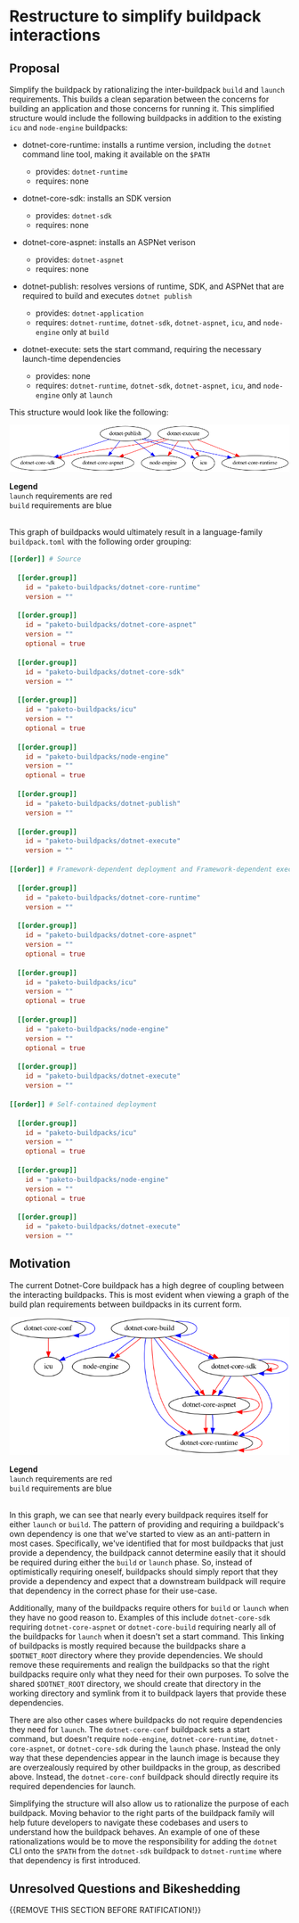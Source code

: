 # Restructure to simplify buildpack interactions

## Proposal

Simplify the buildpack by rationalizing the inter-buildpack `build` and
`launch` requirements. This builds a clean separation between the concerns for
building an application and those concerns for running it. This simplified
structure would include the following buildpacks in addition to the existing
`icu` and `node-engine` buildpacks:

* dotnet-core-runtime: installs a runtime version, including the `dotnet`
  command line tool, making it available on the `$PATH`
  * provides: `dotnet-runtime`
  * requires: none

* dotnet-core-sdk: installs an SDK version
  * provides: `dotnet-sdk`
  * requires: none

* dotnet-core-aspnet: installs an ASPNet verison
  * provides: `dotnet-aspnet`
  * requires: none

* dotnet-publish: resolves versions of runtime, SDK, and ASPNet that are
  required to build and executes `dotnet publish`
  * provides: `dotnet-application`
  * requires: `dotnet-runtime`, `dotnet-sdk`, `dotnet-aspnet`, `icu`, and
    `node-engine` only at `build`

* dotnet-execute: sets the start command, requiring the necessary launch-time
  dependencies
  * provides: none
  * requires: `dotnet-runtime`, `dotnet-sdk`, `dotnet-aspnet`, `icu`, and
    `node-engine` only at `launch`

This structure would look like the following:

![Proposed Structure](./assets/0001-proposed.png)

<div>
  <div><b>Legend</b></div>
  <div><code>launch</code> requirements are red</div>
  <div><code>build</code> requirements are blue</div>
</div>
<br/>

This graph of buildpacks would ultimately result in a language-family
`buildpack.toml` with the following order grouping:

```toml
[[order]] # Source

  [[order.group]]
    id = "paketo-buildpacks/dotnet-core-runtime"
    version = ""

  [[order.group]]
    id = "paketo-buildpacks/dotnet-core-aspnet"
    version = ""
    optional = true

  [[order.group]]
    id = "paketo-buildpacks/dotnet-core-sdk"
    version = ""

  [[order.group]]
    id = "paketo-buildpacks/icu"
    version = ""
    optional = true

  [[order.group]]
    id = "paketo-buildpacks/node-engine"
    version = ""
    optional = true

  [[order.group]]
    id = "paketo-buildpacks/dotnet-publish"
    version = ""

  [[order.group]]
    id = "paketo-buildpacks/dotnet-execute"
    version = ""

[[order]] # Framework-dependent deployment and Framework-dependent executable

  [[order.group]]
    id = "paketo-buildpacks/dotnet-core-runtime"
    version = ""

  [[order.group]]
    id = "paketo-buildpacks/dotnet-core-aspnet"
    version = ""
    optional = true

  [[order.group]]
    id = "paketo-buildpacks/icu"
    version = ""
    optional = true

  [[order.group]]
    id = "paketo-buildpacks/node-engine"
    version = ""
    optional = true

  [[order.group]]
    id = "paketo-buildpacks/dotnet-execute"
    version = ""

[[order]] # Self-contained deployment

  [[order.group]]
    id = "paketo-buildpacks/icu"
    version = ""
    optional = true

  [[order.group]]
    id = "paketo-buildpacks/node-engine"
    version = ""
    optional = true

  [[order.group]]
    id = "paketo-buildpacks/dotnet-execute"
    version = ""
```

## Motivation

The current Dotnet-Core buildpack has a high degree of coupling between the
interacting buildpacks. This is most evident when viewing a graph of the build
plan requirements between buildpacks in its current form.

![Original Structure](./assets/0001-original.png)

<div>
  <div><b>Legend</b></div>
  <div><code>launch</code> requirements are red</div>
  <div><code>build</code> requirements are blue</div>
</div>
<br/>

In this graph, we can see that nearly every buildpack requires itself for
either `launch` or `build`. The pattern of providing and requiring a
buildpack's own dependency is one that we've started to view as an anti-pattern
in most cases. Specifically, we've identified that for most buildpacks that
just provide a dependency, the buildpack cannot determine easily that it should
be required during either the `build` or `launch` phase. So, instead of
optimistically requiring oneself, buildpacks should simply report that they
provide a dependency and expect that a downstream buildpack will require that
dependency in the correct phase for their use-case.

Additionally, many of the buildpacks require others for `build` or `launch`
when they have no good reason to. Examples of this include `dotnet-core-sdk`
requiring `dotnet-core-aspnet` or `dotnet-core-build` requiring nearly all of
the buildpacks for `launch` when it doesn't set a start command. This linking
of buildpacks is mostly required because the buildpacks share a `$DOTNET_ROOT`
directory where they provide dependencies. We should remove these requirements
and realign the buildpacks so that the right buildpacks require only what they
need for their own purposes. To solve the shared `$DOTNET_ROOT` directory, we
should create that directory in the working directory and symlink from it to
buildpack layers that provide these dependencies.

There are also other cases where buildpacks do not require dependencies they
need for `launch`. The `dotnet-core-conf` buildpack sets a start command, but
doesn't require `node-engine`, `dotnet-core-runtime`, `dotnet-core-aspnet`, or
`dotnet-core-sdk` during the `launch` phase. Instead the only way that these
dependencies appear in the launch image is because they are overzealously
required by other buildpacks in the group, as described above. Instead, the
`dotnet-core-conf` buildpack should directly require its required dependencies
for launch.

Simplifying the structure will also allow us to rationalize the purpose of each
buildpack. Moving behavior to the right parts of the buildpack family will help
future developers to navigate these codebases and users to understand how the
buildpack behaves. An example of one of these rationalizations would be to move
the responsibility for adding the `dotnet` CLI onto the `$PATH` from the
`dotnet-sdk` buildpack to `dotnet-runtime` where that dependency is first
introduced.

## Unresolved Questions and Bikeshedding

{{REMOVE THIS SECTION BEFORE RATIFICATION!}}
